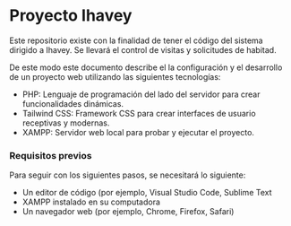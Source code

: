 # Proyecto Ihavey

Este repositorio existe con la finalidad de tener el código del sistema dirigido a Ihavey. Se llevará el control de visitas y solicitudes de habitad.

De este modo este documento describe el la configuración y el desarrollo de un proyecto web utilizando las siguientes tecnologías:

- PHP: Lenguaje de programación del lado del servidor para crear funcionalidades dinámicas.
- Tailwind CSS: Framework CSS para crear interfaces de usuario receptivas y modernas.
- XAMPP: Servidor web local para probar y ejecutar el proyecto.

### Requisitos previos

Para seguir con los siguientes pasos, se necesitará lo siguiente:

- Un editor de código (por ejemplo, Visual Studio Code, Sublime Text
- XAMPP instalado en su computadora
- Un navegador web (por ejemplo, Chrome, Firefox, Safari)
